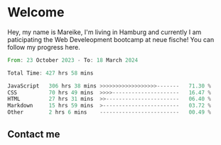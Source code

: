 # Welcome

Hey, my name is Mareike, I'm living in Hamburg and currently I am paticipating the Web Develeopment bootcamp at neue fische!
You can follow my progress here.

<!--START_SECTION:waka-->

```rust
From: 23 October 2023 - To: 18 March 2024

Total Time: 427 hrs 58 mins

JavaScript   306 hrs 38 mins >>>>>>>>>>>>>>>>>>-------   71.30 %
CSS          70 hrs 49 mins  >>>>---------------------   16.47 %
HTML         27 hrs 31 mins  >>-----------------------   06.40 %
Markdown     15 hrs 59 mins  >------------------------   03.72 %
Other        2 hrs 6 mins    -------------------------   00.49 %
```

<!--END_SECTION:waka-->

## Contact me



